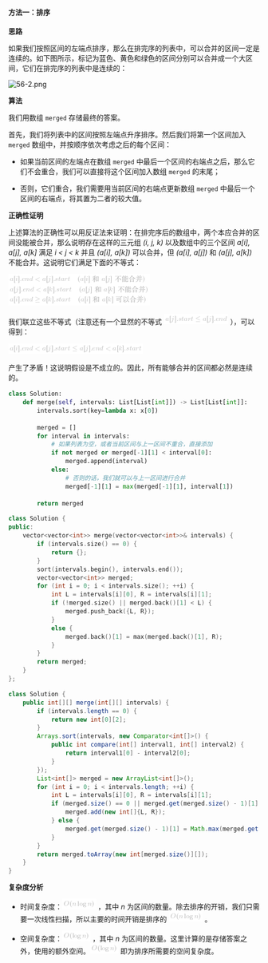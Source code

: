 #### 方法一：排序

**思路**

如果我们按照区间的左端点排序，那么在排完序的列表中，可以合并的区间一定是连续的。如下图所示，标记为蓝色、黄色和绿色的区间分别可以合并成一个大区间，它们在排完序的列表中是连续的：

![56-2.png](https://pic.leetcode-cn.com/50417462969bd13230276c0847726c0909873d22135775ef4022e806475d763e-56-2.png)


**算法**

我们用数组 `merged` 存储最终的答案。

首先，我们将列表中的区间按照左端点升序排序。然后我们将第一个区间加入 `merged` 数组中，并按顺序依次考虑之后的每个区间：

- 如果当前区间的左端点在数组 `merged` 中最后一个区间的右端点之后，那么它们不会重合，我们可以直接将这个区间加入数组 `merged` 的末尾；

- 否则，它们重合，我们需要用当前区间的右端点更新数组 `merged` 中最后一个区间的右端点，将其置为二者的较大值。

**正确性证明**

上述算法的正确性可以用反证法来证明：在排完序后的数组中，两个本应合并的区间没能被合并，那么说明存在这样的三元组 *(i, j, k)* 以及数组中的三个区间 *a[i], a[j], a[k]* 满足 *i < j < k* 并且 *(a[i], a[k])* 可以合并，但 *(a[i], a[j])* 和 *(a[j], a[k])* 不能合并。这说明它们满足下面的不等式：

![a\[i\].end<a\[j\].start\quad(a\[i\]\text{和}a\[j\]\text{不能合并})\\a\[j\].end<a\[k\].start\quad(a\[j\]\text{和}a\[k\]\text{不能合并})\\a\[i\].end\geqa\[k\].start\quad(a\[i\]\text{和}a\[k\]\text{可以合并})\\ ](./p___a_i_.end___a_j_.start_quad__a_i__text{_和_}_a_j__text{_不能合并}___a_j_.end___a_k_.start_quad__a_j__text{_和_}_a_k__text{_不能合并}___a_i_.end_geq_a_k_.start_quad__a_i__text{_和_}_a_k__text{_可以合并}____.png) 

我们联立这些不等式（注意还有一个显然的不等式 ![a\[j\].start\leqa\[j\].end ](./p__a_j_.start_leq_a_j_.end_.png) ），可以得到：

![a\[i\].end<a\[j\].start\leqa\[j\].end<a\[k\].start ](./p___a_i_.end___a_j_.start_leq_a_j_.end___a_k_.start__.png) 

产生了矛盾！这说明假设是不成立的。因此，所有能够合并的区间都必然是连续的。

```Python [sol1-Python3]
class Solution:
    def merge(self, intervals: List[List[int]]) -> List[List[int]]:
        intervals.sort(key=lambda x: x[0])

        merged = []
        for interval in intervals:
            # 如果列表为空，或者当前区间与上一区间不重合，直接添加
            if not merged or merged[-1][1] < interval[0]:
                merged.append(interval)
            else:
                # 否则的话，我们就可以与上一区间进行合并
                merged[-1][1] = max(merged[-1][1], interval[1])

        return merged
```

```C++ [sol1-C++]
class Solution {
public:
    vector<vector<int>> merge(vector<vector<int>>& intervals) {
        if (intervals.size() == 0) {
            return {};
        }
        sort(intervals.begin(), intervals.end());
        vector<vector<int>> merged;
        for (int i = 0; i < intervals.size(); ++i) {
            int L = intervals[i][0], R = intervals[i][1];
            if (!merged.size() || merged.back()[1] < L) {
                merged.push_back({L, R});
            }
            else {
                merged.back()[1] = max(merged.back()[1], R);
            }
        }
        return merged;
    }
};
```

```Java [sol1-Java]
class Solution {
    public int[][] merge(int[][] intervals) {
        if (intervals.length == 0) {
            return new int[0][2];
        }
        Arrays.sort(intervals, new Comparator<int[]>() {
            public int compare(int[] interval1, int[] interval2) {
                return interval1[0] - interval2[0];
            }
        });
        List<int[]> merged = new ArrayList<int[]>();
        for (int i = 0; i < intervals.length; ++i) {
            int L = intervals[i][0], R = intervals[i][1];
            if (merged.size() == 0 || merged.get(merged.size() - 1)[1] < L) {
                merged.add(new int[]{L, R});
            } else {
                merged.get(merged.size() - 1)[1] = Math.max(merged.get(merged.size() - 1)[1], R);
            }
        }
        return merged.toArray(new int[merged.size()][]);
    }
}
```

**复杂度分析**

- 时间复杂度：![O(n\logn) ](./p__O_nlog_n__.png) ，其中 *n* 为区间的数量。除去排序的开销，我们只需要一次线性扫描，所以主要的时间开销是排序的 ![O(n\logn) ](./p__O_nlog_n__.png) 。

- 空间复杂度：![O(\logn) ](./p__O_log_n__.png) ，其中 *n* 为区间的数量。这里计算的是存储答案之外，使用的额外空间。![O(\logn) ](./p__O_log_n__.png)  即为排序所需要的空间复杂度。